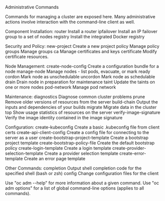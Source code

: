 Administrative Commands 

Commands for managing a cluster are exposed here. Many administrative actions involve interaction with the command-line client as well.

Component Installation:
  router                             Install a router
  ipfailover                         Install an IP failover group to a set of nodes
  registry                           Install the integrated Docker registry

Security and Policy:
  new-project                        Create a new project
  policy                             Manage policy
  groups                             Manage groups
  ca                                 Manage certificates and keys
  certificate                        Modify certificate resources.

Node Management:
  create-node-config                 Create a configuration bundle for a node
  manage-node                        Manage nodes - list pods, evacuate, or mark ready
  cordon                             Mark node as unschedulable
  uncordon                           Mark node as schedulable
  drain                              Drain node in preparation for maintenance
  taint                              Update the taints on one or more nodes
  pod-network                        Manage pod network

Maintenance:
  diagnostics                        Diagnose common cluster problems
  prune                              Remove older versions of resources from the server
  build-chain                        Output the inputs and dependencies of your builds
  migrate                            Migrate data in the cluster
  top                                Show usage statistics of resources on the server
  verify-image-signature             Verify the image identity contained in the image signature

Configuration:
  create-kubeconfig                  Create a basic .kubeconfig file from client certs
  create-api-client-config           Create a config file for connecting to the server as a user
  create-bootstrap-project-template  Create a bootstrap project template
  create-bootstrap-policy-file       Create the default bootstrap policy
  create-login-template              Create a login template
  create-provider-selection-template Create a provider selection template
  create-error-template              Create an error page template

Other Commands:
  completion                         Output shell completion code for the specified shell (bash or zsh)
  config                             Change configuration files for the client

Use "oc adm <command> --help" for more information about a given command.
Use "oc adm options" for a list of global command-line options (applies to all commands).
